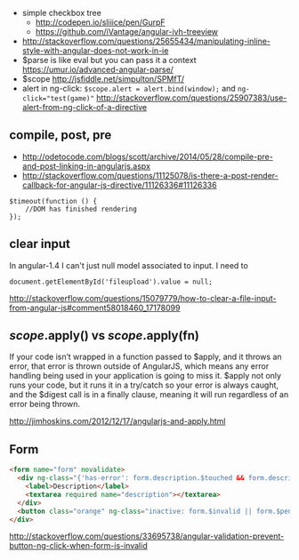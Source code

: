 - simple checkbox tree
  - http://codepen.io/sliiice/pen/GurpF
  - https://github.com/iVantage/angular-ivh-treeview
- http://stackoverflow.com/questions/25655434/manipulating-inline-style-with-angular-does-not-work-in-ie
- $parse is like eval but you can pass it a context https://umur.io/advanced-angular-parse/
- $scope http://jsfiddle.net/simpulton/SPMfT/
- alert in ng-click: `$scope.alert = alert.bind(window);` and `ng-click="test(game)"` http://stackoverflow.com/questions/25907383/use-alert-from-ng-click-of-a-directive

## compile, post, pre

- http://odetocode.com/blogs/scott/archive/2014/05/28/compile-pre-and-post-linking-in-angularjs.aspx
- http://stackoverflow.com/questions/11125078/is-there-a-post-render-callback-for-angular-js-directive/11126336#11126336

```
$timeout(function () {
    //DOM has finished rendering
});
```

## clear input

In angular-1.4 I can't just null model associated to input. I need to

`document.getElementById('fileupload').value = null;`

http://stackoverflow.com/questions/15079779/how-to-clear-a-file-input-from-angular-js#comment58018460_17178099

## $scope.$apply() vs $scope.$apply(fn)

If your code isn’t wrapped in a function passed to $apply, and it throws an error, that error is thrown outside of AngularJS, which means any error handling being used in your application is going to miss it. $apply not only runs your code, but it runs it in a try/catch so your error is always caught, and the $digest call is in a finally clause, meaning it will run regardless of an error being thrown.

http://jimhoskins.com/2012/12/17/angularjs-and-apply.html

## Form

```html
<form name="form" novalidate>
  <div ng-class="{'has-error': form.description.$touched && form.description.$error.required}">
    <label>Description</label>
    <textarea required name="description"></textarea>
  </div>
  <button class="orange" ng-class="inactive: form.$invalid || form.$pending" ng-disabled="form.$invalid || form.$pending" ng-click="!(form.$invalid || form.$pending) && save()">Save</button>
</div>
```

http://stackoverflow.com/questions/33695738/angular-validation-prevent-button-ng-click-when-form-is-invalid
